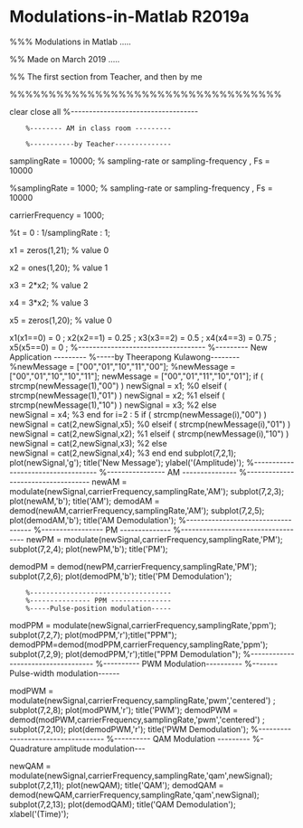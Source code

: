 # Modulations-in-Matlab R2019a
%%% Modulations in Matlab .....

%% Made on March 2019 .....

%% The first section from Teacher, and then by me

%%%%%%%%%%%%%%%%%%%%%%%%%%%%%%%%%%%


clear 
close all
        %-----------------------------------
        
        %-------- AM in class room ---------
        
        %-----------by Teacher--------------
        
        
samplingRate = 10000;                   % sampling-rate or sampling-frequency  , Fs = 10000


%samplingRate = 1000;                   % sampling-rate or sampling-frequency  , Fs = 10000


carrierFrequency = 1000;


%t = 0 : 1/samplingRate : 1;   

x1 = zeros(1,21);                   % value 0 

x2 = ones(1,20);                    % value 1 

x3 = 2*x2;                          % value 2 

x4 = 3*x2;                          % value 3  

x5 = zeros(1,20);                   % value 0 

x1(x1==0) = 0    ;
x2(x2==1) = 0.25 ;
x3(x3==2) = 0.5  ;
x4(x4==3) = 0.75 ;
x5(x5==0) = 0    ;
        %-----------------------------------
        %--------- New Application ---------
        %-----by Theerapong Kulawong--------
%newMessage = ["00","01","10","11","00"];
%newMessage = ["00","01","10","10","11"];
newMessage = ["00","01","11","10","01"];
if ( strcmp(newMessage(1),"00") )
       newSignal = x1; %0
elseif ( strcmp(newMessage(1),"01") )
       newSignal = x2; %1
elseif ( strcmp(newMessage(1),"10") )
       newSignal = x3; %2
else  
       newSignal = x4; %3
end
for i=2 : 5
   if     ( strcmp(newMessage(i),"00") )
       newSignal = cat(2,newSignal,x5); %0
   elseif ( strcmp(newMessage(i),"01") )
       newSignal = cat(2,newSignal,x2); %1
   elseif ( strcmp(newMessage(i),"10") )
       newSignal = cat(2,newSignal,x3); %2
   else  
       newSignal = cat(2,newSignal,x4); %3 
   end
end
subplot(7,2,1); plot(newSignal,'g');  title('New Message');  ylabel('(Amplitude)');
        %-----------------------------------
        %---------------- AM ---------------
        %-----------------------------------
newAM = modulate(newSignal,carrierFrequency,samplingRate,'AM'); 
subplot(7,2,3); plot(newAM,'b'); title('AM');
demodAM = demod(newAM,carrierFrequency,samplingRate,'AM'); 
subplot(7,2,5); plot(demodAM,'b'); title('AM Demodulation');
        %-----------------------------------
        %----------------- PM --------------
        %-----------------------------------
newPM = modulate(newSignal,carrierFrequency,samplingRate,'PM'); 
subplot(7,2,4); plot(newPM,'b'); title('PM');
      
demodPM = demod(newPM,carrierFrequency,samplingRate,'PM'); 
subplot(7,2,6); plot(demodPM,'b'); title('PM Demodulation');
       
        %-----------------------------------
        %--------------- PPM ---------------
        %-----Pulse-position modulation-----
        
modPPM = modulate(newSignal,carrierFrequency,samplingRate,'ppm');
subplot(7,2,7); plot(modPPM,'r');title("PPM");
demodPPM=demod(modPPM,carrierFrequency,samplingRate,'ppm');
subplot(7,2,9); plot(demodPPM,'r');title("PPM Demodulation");
        %-----------------------------------
        %---------- PWM Modulation----------
        %-------Pulse-width modulation------
        
modPWM = modulate(newSignal,carrierFrequency,samplingRate,'pwm','centered') ;
subplot(7,2,8);  plot(modPWM,'r');    title('PWM');
demodPWM = demod(modPWM,carrierFrequency,samplingRate,'pwm','centered') ;
subplot(7,2,10);  plot(demodPWM,'r');    title('PWM Demodulation');
        %-----------------------------------
        %---------- QAM Modulation ---------
        %-Quadrature amplitude modulation---
        
newQAM = modulate(newSignal,carrierFrequency,samplingRate,'qam',newSignal); 
subplot(7,2,11); plot(newQAM); title('QAM');
demodQAM = demod(newQAM,carrierFrequency,samplingRate,'qam',newSignal); 
subplot(7,2,13); plot(demodQAM); title('QAM Demodulation');
xlabel('(Time)');



 
